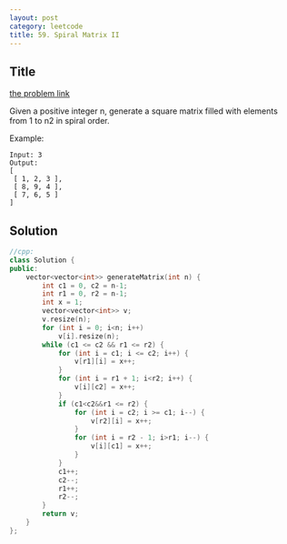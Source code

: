 ```yaml
---
layout: post
category: leetcode
title: 59. Spiral Matrix II
---
```

## Title
[the problem link](https://leetcode.com/problems/spiral-matrix-ii/description/)

Given a positive integer n, generate a square matrix filled with elements from 1 to n2 in spiral order.

Example:

	Input: 3
	Output:
	[
	 [ 1, 2, 3 ],
	 [ 8, 9, 4 ],
	 [ 7, 6, 5 ]
	]

## Solution
```c++
//cpp:
class Solution {
public:
	vector<vector<int>> generateMatrix(int n) {
		int c1 = 0, c2 = n-1;
		int r1 = 0, r2 = n-1;
		int x = 1;
		vector<vector<int>> v;
		v.resize(n);
		for (int i = 0; i<n; i++)
			v[i].resize(n);
		while (c1 <= c2 && r1 <= r2) {
			for (int i = c1; i <= c2; i++) {
				v[r1][i] = x++;
			}
			for (int i = r1 + 1; i<r2; i++) {
				v[i][c2] = x++;
			}
			if (c1<c2&&r1 <= r2) {
				for (int i = c2; i >= c1; i--) {
					v[r2][i] = x++;
				}
				for (int i = r2 - 1; i>r1; i--) {
					v[i][c1] = x++;
				}
			}
			c1++;
			c2--;
			r1++;
			r2--;
		}
		return v;
	}
};

```
